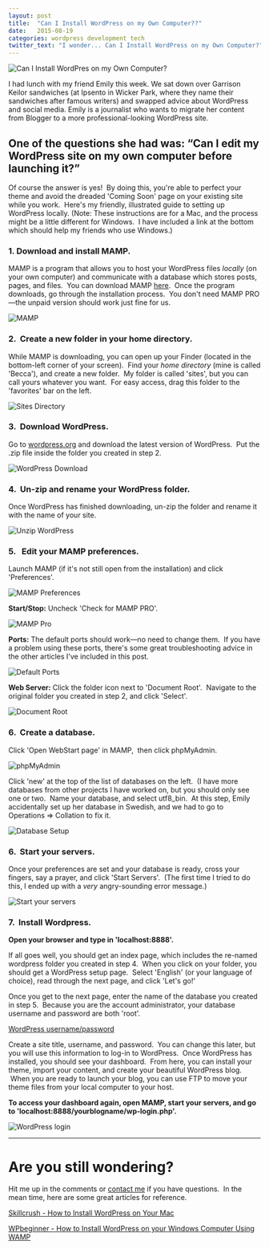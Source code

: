 ```yaml
---
layout: post
title:  "Can I Install WordPress on my Own Computer??"
date:   2015-08-19
categories: wordpress development tech
twitter_text: "I wonder... Can I Install WordPress on my Own Computer?"
---
```

![Can I Install WordPres on my Own Computer?](/images/I-wonder...-2-1024x512.png)

I had lunch with my friend Emily this week. We sat down over Garrison Keilor sandwiches (at Ipsento in Wicker Park, where they name their sandwiches after famous writers) and swapped advice about WordPress and social media. Emily is a journalist who wants to migrate her content from Blogger to a more professional-looking WordPress site.

## One of the questions she had was: “Can I edit my WordPress site on my own computer before launching it?”

Of course the answer is yes!  By doing this, you're able to perfect your theme and avoid the dreaded 'Coming Soon' page on your existing site while you work.  Here's my friendly, illustrated guide to setting up WordPress locally. (Note: These instructions are for a Mac, and the process might be a little different for Windows.  I have included a link at the bottom which should help my friends who use Windows.)

### 1. Download and install MAMP.
MAMP is a program that allows you to host your WordPress files *locally* (on your own computer) and communicate with a database which stores posts, pages, and files.  You can download MAMP [here](http://www.mamp.info).  Once the program downloads, go through the installation process.  You don't need MAMP PRO—the unpaid version should work just fine for us.

![MAMP](/images/wordpress-install/Screen-Shot-2015-08-18-at-3.31.32-PM1-1024x606.png)

### 2.  Create a new folder in your home directory.
While MAMP is downloading, you can open up your Finder (located in the bottom-left corner of your screen).  Find your *home directory* (mine is called 'Becca'), and create a new folder.  My folder is called 'sites', but you can call yours whatever you want.  For easy access, drag this folder to the 'favorites' bar on the left.

![Sites Directory](/images/wordpress-install/Screen-Shot-2015-08-18-at-3.49.45-PM.png)

### 3.  Download WordPress.
Go to [wordpress.org](http://www.wordpress.org) and download the latest version of WordPress.  Put the .zip file inside the folder you created in step 2.

![WordPress Download](/images/wordpress-install/Screen-Shot-2015-08-18-at-4.01.46-PM-1024x610.png)

### 4.  Un-zip and rename your WordPress folder.
Once WordPress has finished downloading, un-zip the folder and rename it with the name of your site.

![Unzip WordPress](/images/wordpress-install/Screen-Shot-2015-08-18-at-4.10.17-PM.png)

### 5.   Edit your MAMP preferences.
Launch MAMP (if it's not still open from the installation) and click 'Preferences'.

![MAMP Preferences](/images/wordpress-install/Screen-Shot-2015-08-18-at-4.28.40-PM.png)

**Start/Stop:** Uncheck 'Check for MAMP PRO'.

![MAMP Pro](/images/wordpress-install/Screen-Shot-2015-08-18-at-4.20.41-PM.png)

**Ports:** The default ports should work—no need to change them.  If you have a problem using these ports, there's some great troubleshooting advice in the other articles I've included in this post.

![Default Ports](/images/wordpress-install/Screen-Shot-2015-08-18-at-4.20.47-PM.png)

**Web Server:** Click the folder icon next to 'Document Root'.  Navigate to the original folder you created in step 2, and click 'Select'.

![Document Root](/images/wordpress-install/Screen-Shot-2015-08-18-at-4.21.02-PM.png)

### 6.  Create a database.
Click 'Open WebStart page' in MAMP,  then click phpMyAdmin.

![phpMyAdmin](/images/wordpress-install/Screen-Shot-2015-08-18-at-8.12.19-PM-1024x610.png)

Click 'new' at the top of the list of databases on the left.  (I have more databases from other projects I have worked on, but you should only see one or two.  Name your database, and select utf8_bin.  At this step, Emily accidentally set up her database in Swedish, and we had to go to Operations =&gt; Collation to fix it.

![Database Setup](/images/wordpress-install/Screen-Shot-2015-08-18-at-8.14.29-PM-1024x610.png)

### 6.  Start your servers.
Once your preferences are set and your database is ready, cross your fingers, say a prayer, and click 'Start Servers'.  (The first time I tried to do this, I ended up with a *very* angry-sounding error message.)

![Start your servers](/images/wordpress-install/Screen-Shot-2015-08-18-at-4.28.40-PM1.png)

### 7.  Install Wordpress.
**Open your browser and type in 'localhost:8888'.**

If all goes well, you should get an index page, which includes the re-named wordpress folder you created in step 4.  When you click on your folder, you should get a WordPress setup page.  Select 'English' (or your language of choice), read through the next page, and click 'Let's go!'

Once you get to the next page, enter the name of the database you created in step 5.  Because you are the account administrator, your database username and password are both 'root'.  

[WordPress username/password](/images/wordpress-install/Screen-Shot-2015-08-18-at-8.33.00-PM-1024x610.png)

Create a site title, username, and password.  You can change this later, but you will use this information to log-in to WordPress.  Once WordPress has installed, you should see your dashboard.  From here, you can install your theme, import your content, and create your beautiful WordPress blog.  When you are ready to launch your blog, you can use FTP to move your theme files from your local computer to your host.

**To access your dashboard again, open MAMP, start your servers, and go to 'localhost:8888/yourblogname/wp-login.php'.**

![WordPress login](/images/wordpress-install/Screen-Shot-2015-08-19-at-11.57.25-AM-1024x614.png)

<hr />

# Are you still wondering?
Hit me up in the comments or [contact me](http://www.beccanelsonmakesthings.com/contact/) if you have questions.  In the mean time, here are some great articles for reference.

[Skillcrush - How to Install WordPress on Your Mac](http://skillcrush.com/2015/04/14/install-wordpress-mac/)

[WPbeginner - How to Install WordPress on your Windows Computer Using WAMP](http://www.wpbeginner.com/wp-tutorials/how-to-install-wordpress-on-your-windows-computer-using-wamp/)
